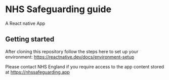 # NHS Safeguarding guide

A React native App

## Getting started

After cloning this repository follow the steps here to set up your environment: https://reactnative.dev/docs/environment-setup

Please contact NHS England if you require access to the app content stored at https://nhssafeguarding.app
